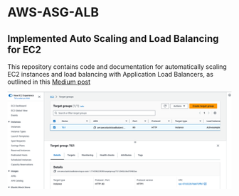 # AWS-ASG-ALB
## Implemented Auto Scaling and Load Balancing for EC2

This repository contains code and documentation for automatically scaling EC2 instances and load balancing with Application Load Balancers, as outlined in this [Medium post](https://medium.com/@mailshraddha8/automatic-scaling-and-load-balancing-with-ec2-and-alb-a0c3de7c1bf8)

![sc1](./Screenshots/Pasted%20Graphic%201.png)